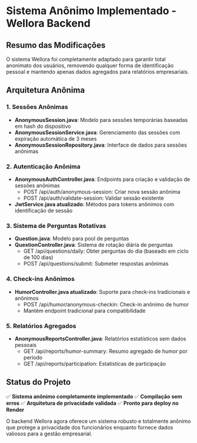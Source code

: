 # Sistema Anônimo Implementado - Wellora Backend

## Resumo das Modificações

O sistema Wellora foi completamente adaptado para garantir total anonimato dos usuários, removendo qualquer forma de identificação pessoal e mantendo apenas dados agregados para relatórios empresariais.

## Arquitetura Anônima

### 1. **Sessões Anônimas**
- **AnonymousSession.java**: Modelo para sessões temporárias baseadas em hash do dispositivo
- **AnonymousSessionService.java**: Gerenciamento das sessões com expiração automática de 3 meses
- **AnonymousSessionRepository.java**: Interface de dados para sessões anônimas

### 2. **Autenticação Anônima**
- **AnonymousAuthController.java**: Endpoints para criação e validação de sessões anônimas
  - POST /api/auth/anonymous-session: Criar nova sessão anônima
  - POST /api/auth/validate-session: Validar sessão existente
- **JwtService.java atualizado**: Métodos para tokens anônimos com identificação de sessão

### 3. **Sistema de Perguntas Rotativas**
- **Question.java**: Modelo para pool de perguntas
- **QuestionController.java**: Sistema de rotação diária de perguntas
  - GET /api/questions/daily: Obter perguntas do dia (baseado em ciclo de 100 dias)
  - POST /api/questions/submit: Submeter respostas anônimas

### 4. **Check-ins Anônimos**
- **HumorController.java atualizado**: Suporte para check-ins tradicionais e anônimos
  - POST /api/humor/anonymous-checkin: Check-in anônimo de humor
  - Mantém endpoint tradicional para compatibilidade

### 5. **Relatórios Agregados**
- **AnonymousReportsController.java**: Relatórios estatísticos sem dados pessoais
  - GET /api/reports/humor-summary: Resumo agregado de humor por período
  - GET /api/reports/participation: Estatísticas de participação

## Status do Projeto

✅ **Sistema anônimo completamente implementado**
✅ **Compilação sem erros**
✅ **Arquitetura de privacidade validada**
✅ **Pronto para deploy no Render**

O backend Wellora agora oferece um sistema robusto e totalmente anônimo que protege a privacidade dos funcionários enquanto fornece dados valiosos para a gestão empresarial.
